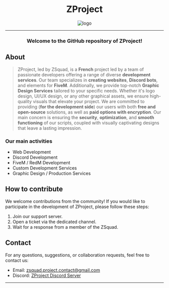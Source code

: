 <h1 align="center">ZProject</h1>

<div align="center">
  <img src="https://i.imgur.com/0OJuJcS.png" alt="logo">
</div>

---

<h3 align="center">Welcome to the GitHub repository of ZProject!</h3>

## About

> ZProject, led by ZSquad, is a **French** project led by a team of passionate developers offering a range of diverse **development services**. Our team specializes in **creating websites**, **Discord bots**, and elements for **FiveM**. Additionally, we provide top-notch **Graphic Design Services** tailored to your specific needs. Whether it's logo design, UI/UX design, or any other graphical assets, we ensure high-quality visuals that elevate your project. We are committed to providing (**for the development side**) our users with both **free and open-source** solutions, as well as **paid options with encryption**. Our main concern is ensuring the **security**, **optimization**, and **smooth functioning** of our scripts, coupled with visually captivating designs that leave a lasting impression.

### Our main activities

- Web Development
- Discord Development
- FiveM / RedM Development
- Custom Development Services
- Graphic Design / Production Services

## How to contribute

We welcome contributions from the community! If you would like to participate in the development of ZProject, please follow these steps:

1. Join our support server.
2. Open a ticket via the dedicated channel.
3. Wait for a response from a member of the ZSquad.

## Contact

For any questions, suggestions, or collaboration requests, feel free to contact us:

- Email: zsquad.project.contact@gmail.com
- Discord: [ZProject Discord Server](https://discord.gg/zproject)

---
